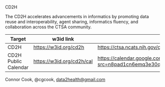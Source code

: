 CD2H

The CD2H accelerates advancements in informatics by promoting data reuse and interoperability, agent sharing, informatics fluency, and collaboration across the CTSA community.

Target | w3id link | Destination URL
---|---|-----
CD2H | https://w3id.org/cd2h | https://ctsa.ncats.nih.gov/cd2h/
CD2H Public Calendar | https://w3id.org/cd2h/cal | https://calendar.google.com/calendar/embed?src=n8pad1cn6emq3e30qdighmtnig%40group.calendar.google.com&ctz=America%2FLos_Angeles

Connor Cook, @cgcook, data2health@gmail.com
